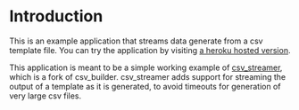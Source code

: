 # Introduction
This is an example application that streams data generate from a csv template file. You can try the application by visiting [a heroku hosted version](http://http://testcsvstreamer.herokuapp.com/). 

This application is meant to be a simple working example of [csv_streamer](http://www.github/fawce/csv_builder), which is a fork of csv_builder. csv_streamer adds support for streaming the output of a template as it is generated, to avoid timeouts for generation of very large csv files.

